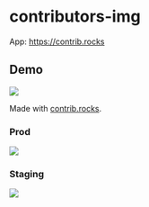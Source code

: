 # contributors-img

App: https://contrib.rocks

## Demo
<a href="https://github.com/akaday/contributors-img/graphs/contributors">
  <img src="https://contrib.rocks/image?repo=akaday/contributors-img" />
</a>

Made with [contrib.rocks](https://contrib.rocks).
### Prod

<a href="https://github.com/lacolaco/contributors-img/graphs/contributors">
  <img src="https://contrib.rocks/image?repo=lacolaco/contributors-img" />
</a>

### Staging

<a href="https://github.com/lacolaco/contributors-img/graphs/contributors">
  <img src="https://stg.contrib.rocks/image?repo=lacolaco/contributors-img" />
</a>
